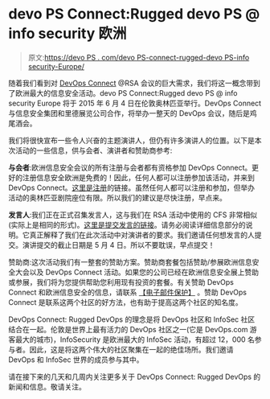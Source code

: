 # devo PS Connect:Rugged devo PS @ info security 欧洲

> 原文:[https://devo PS . com/devo PS-connect-rugged-devo PS-info security-Europe/](https://devops.com/devops-connect-rugged-devops-infosecurity-europe/)

随着我们看到对 [DevOps Connect](http://www.devopsconnect.com/events/rsa-san-francisco/) @RSA 会议的巨大需求，我们将这一概念带到了欧洲最大的信息安全活动。devo PS Connect:Rugged devo PS @ info security Europe 将于 2015 年 6 月 4 日在伦敦奥林匹亚举行。DevOps Connect 与信息安全集团和里德展览公司合作，将举办一整天的 DevOps 会议，随后是鸡尾酒会。

我们将很快宣布一些令人兴奋的主题演讲人，但仍有许多演讲人的位置。以下是本次活动的一些信息，供与会者、演讲者和赞助商参考:

**与会者**:欧洲信息安全会议的所有注册与会者都有资格参加 DevOps Connect。更好的注册信息安全欧洲是免费的！因此，任何人都可以注册参加该活动，并来到 DevOps Connect。[这里是注册](https://reedexhibitions.circdata-solutions.co.uk/Microsites/RFG/publish/IE2015/?utm_campaign=registration15&utm_source=registrationform&utm_medium=regularvisitor)的链接。虽然任何人都可以注册和参加，但举办活动的奥林匹亚剧院座位有限。所以我们的建议是尽快注册，早点来。

**发言人**:我们正在正式召集发言人，这与我们在 RSA 活动中使用的 CFS 非常相似(实际上是相同的形式)。[这里是提交发言的链接](https://docs.google.com/forms/d/1JdCno3ymQNeVhjqQfXQ2gffRQnbVvXF99udLyHn8krE/viewform)。请务必阅读详细信息部分的说明。它真正解释了我们在此次活动中对演讲者的要求。我们邀请任何想发言的人提交。演讲提交的截止日期是 5 月 4 日。所以不要耽误，早点提交！

赞助商:这次活动我们有一整套的赞助方案。赞助商套餐包括赞助/参展欧洲信息安全大会以及 DevOps Connect 活动。如果您的公司已经在欧洲信息安全展上赞助或参展，我们将为您提供帮助您利用现有投资的套餐。有关赞助 DevOps Connect 和欧洲信息安全的信息，请联系 [【电子邮件保护】](/cdn-cgi/l/email-protection#2457544b4a574b56644041524b54570a474b49) 。赞助 DevOps Connect 是联系这两个社区的好方法，也有助于提高这两个社区的知名度。

DevOps Connect: Rugged DevOps 的理念是将 DevOps 社区和 InfoSec 社区结合在一起。伦敦是世界上最有活力的 DevOps 社区之一(它是 DevOps.com 游客最大的城市)，InfoSecurity 是欧洲最大的 InfoSec 活动，有超过 12，000 名参与者。因此，这是将这两个伟大的社区聚集在一起的绝佳场所。我们邀请 DevOps 和 InfoSec 世界的成员参与其中。

请在接下来的几天和几周内关注更多关于 DevOps Connect: Rugged DevOps 的新闻和信息。敬请关注。